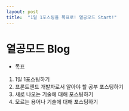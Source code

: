 ```yaml
---
layout: post
title:  "1일 1포스팅을 목표로! 열공모드 Start!"
---
```


# 열공모드 Blog

* 목표
1. 1일 1포스팅하기
2. 프론트엔드 개발자로서 알아야 할 공부 포스팅하기
3. 새로 나오는 기술에 대해 포스팅하기
4. 모르는 용어나 기술에 대해 포스팅하기
